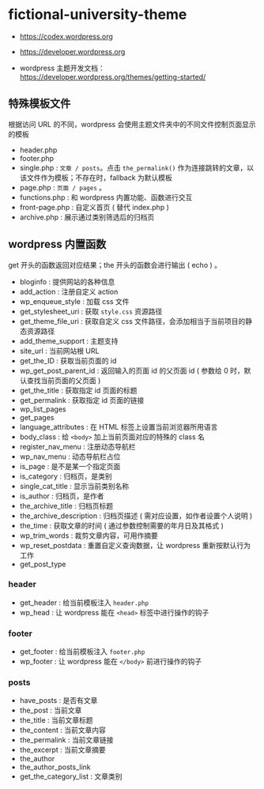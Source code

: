 # fictional-university-theme

- <https://codex.wordpress.org>
- <https://developer.wordpress.org>

- wordpress 主题开发文档：<https://developer.wordpress.org/themes/getting-started/>

## 特殊模板文件

根据访问 URL 的不同，wordpress 会使用主题文件夹中的不同文件控制页面显示的模板

- header.php
- footer.php
- single.php : `文章 / posts`。点击 `the_permalink()` 作为连接跳转的文章，以该文件作为模板；不存在时，fallback 为默认模板
- page.php : `页面 / pages` 。
- functions.php : 和 wordpress 内置功能、函数进行交互
- front-page.php : 自定义首页 ( 替代 index.php )
- archive.php : 展示通过类别筛选后的归档页

## wordpress 内置函数

get 开头的函数返回对应结果；the 开头的函数会进行输出 ( echo ) 。

- bloginfo : 提供网站的各种信息
- add_action : 注册自定义 action 
- wp_enqueue_style : 加载 css 文件
- get_stylesheet_uri : 获取 `style.css` 资源路径
- get_theme_file_uri : 获取自定义 css 文件路径，会添加相当于当前项目的静态资源路径
- add_theme_support : 主题支持
- site_url : 当前网站根 URL
- get_the_ID : 获取当前页面的 id
- wp_get_post_parent_id : 返回输入的页面 id 的父页面 id ( 参数给 0 时，默认查找当前页面的父页面 )
- get_the_title : 获取指定 id 页面的标题
- get_permalink : 获取指定 id 页面的链接
- wp_list_pages
- get_pages
- language_attributes : 在 HTML 标签上设置当前浏览器所用语言
- body_class : 给 `<body>` 加上当前页面对应的特殊的 class 名
- register_nav_menu : 注册动态导航栏
- wp_nav_menu : 动态导航栏占位
- is_page : 是不是某一个指定页面
- is_category : 归档页，是类别
- single_cat_title : 显示当前类别名称
- is_author : 归档页，是作者
- the_archive_title : 归档页标题
- the_archive_description : 归档页描述 ( 需对应设置，如作者设置个人说明 )
- the_time : 获取文章的时间 ( 通过参数控制需要的年月日及其格式 )
- wp_trim_words : 裁剪文章内容，可用作摘要
- wp_reset_postdata : 重置自定义查询数据，让 wordpress 重新按默认行为工作
- get_post_type

### header

- get_header : 给当前模板注入 `header.php`
- wp_head : 让 wordpress 能在 `<head>` 标签中进行操作的钩子

### footer

- get_footer : 给当前模板注入 `footer.php`
- wp_footer : 让 wordpress 能在 `</body>` 前进行操作的钩子
### posts

- have_posts : 是否有文章
- the_post : 当前文章
- the_title : 当前文章标题
- the_content : 当前文章内容
- the_permalink : 当前文章链接
- the_excerpt : 当前文章摘要
- the_author
- the_author_posts_link
- get_the_category_list : 文章类别
